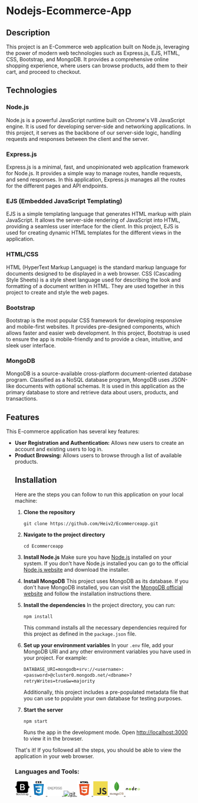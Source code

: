 # Nodejs-Ecommerce-App

## Description
This project is an E-Commerce web application built on Node.js, leveraging the power of modern web technologies such as Express.js, EJS, HTML, CSS, Bootstrap, and MongoDB. It provides a comprehensive online shopping experience, where users can browse products, add them to their cart, and proceed to checkout.

## Technologies

### Node.js
Node.js is a powerful JavaScript runtime built on Chrome's V8 JavaScript engine. It is used for developing server-side and networking applications. In this project, it serves as the backbone of our server-side logic, handling requests and responses between the client and the server.

### Express.js
Express.js is a minimal, fast, and unopinionated web application framework for Node.js. It provides a simple way to manage routes, handle requests, and send responses. In this application, Express.js manages all the routes for the different pages and API endpoints.

### EJS (Embedded JavaScript Templating)
EJS is a simple templating language that generates HTML markup with plain JavaScript. It allows the server-side rendering of JavaScript into HTML, providing a seamless user interface for the client. In this project, EJS is used for creating dynamic HTML templates for the different views in the application.

### HTML/CSS
HTML (HyperText Markup Language) is the standard markup language for documents designed to be displayed in a web browser. CSS (Cascading Style Sheets) is a style sheet language used for describing the look and formatting of a document written in HTML. They are used together in this project to create and style the web pages.

### Bootstrap
Bootstrap is the most popular CSS framework for developing responsive and mobile-first websites. It provides pre-designed components, which allows faster and easier web development. In this project, Bootstrap is used to ensure the app is mobile-friendly and to provide a clean, intuitive, and sleek user interface.

### MongoDB
MongoDB is a source-available cross-platform document-oriented database program. Classified as a NoSQL database program, MongoDB uses JSON-like documents with optional schemas. It is used in this application as the primary database to store and retrieve data about users, products, and transactions.

## Features
<p>This E-commerce application has several key features:</p>

<ul>
  <li><strong>User Registration and Authentication:</strong> Allows new users to create an account and existing users to log in.</li>
  <li><strong>Product Browsing:</strong> Allows users to browse through a list of available products.</li>

## Installation

Here are the steps you can follow to run this application on your local machine:

1. **Clone the repository**
    ```
    git clone https://github.com/Heiv2/Ecommerceapp.git
    
    ```

2. **Navigate to the project directory**
    ```
    cd Ecommerceapp
    ```

3. **Install Node.js**
   Make sure you have [Node.js](https://nodejs.org/en/download/) installed on your system. If you don't have Node.js installed you can go to the official [Node.js website](https://nodejs.org/en/download/) and download the installer.

4. **Install MongoDB**
   This project uses MongoDB as its database. If you don't have MongoDB installed, you can visit the [MongoDB official website](https://www.mongodb.com/try/download/community) and follow the installation instructions there.

5. **Install the dependencies**
   In the project directory, you can run:
    ```
    npm install
    ```
    This command installs all the necessary dependencies required for this project as defined in the `package.json` file.

6. **Set up your environment variables**
   In your `.env` file, add your MongoDB URI and any other environment variables you have used in your project. For example:
    ```
    DATABASE_URI=mongodb+srv://<username>:<password>@cluster0.mongodb.net/<dbname>?retryWrites=true&w=majority
    ```
     Additionally, this project includes a pre-populated metadata file that you can use to populate your own database for testing purposes.

7. **Start the server**
    ```
    npm start
    ```
    Runs the app in the development mode. Open [http://localhost:3000](http://localhost:3000) to view it in the browser.

That's it! If you followed all the steps, you should be able to view the application in your web browser.

<h3 align="left">Languages and Tools:</h3>
<p align="left"> <a href="https://getbootstrap.com" target="_blank" rel="noreferrer"> <img src="https://raw.githubusercontent.com/devicons/devicon/master/icons/bootstrap/bootstrap-plain-wordmark.svg" alt="bootstrap" width="40" height="40"/> </a> <a href="https://www.w3schools.com/css/" target="_blank" rel="noreferrer"> <img src="https://raw.githubusercontent.com/devicons/devicon/master/icons/css3/css3-original-wordmark.svg" alt="css3" width="40" height="40"/> </a> <a href="https://expressjs.com" target="_blank" rel="noreferrer"> <img src="https://raw.githubusercontent.com/devicons/devicon/master/icons/express/express-original-wordmark.svg" alt="express" width="40" height="40"/> </a> <a href="https://git-scm.com/" target="_blank" rel="noreferrer"> <img src="https://www.vectorlogo.zone/logos/git-scm/git-scm-icon.svg" alt="git" width="40" height="40"/> </a> <a href="https://www.w3.org/html/" target="_blank" rel="noreferrer"> <img src="https://raw.githubusercontent.com/devicons/devicon/master/icons/html5/html5-original-wordmark.svg" alt="html5" width="40" height="40"/> </a> <a href="https://developer.mozilla.org/en-US/docs/Web/JavaScript" target="_blank" rel="noreferrer"> <img src="https://raw.githubusercontent.com/devicons/devicon/master/icons/javascript/javascript-original.svg" alt="javascript" width="40" height="40"/> </a> <a  <a href="https://www.mongodb.com/" target="_blank" rel="noreferrer"> <img src="https://raw.githubusercontent.com/devicons/devicon/master/icons/mongodb/mongodb-original-wordmark.svg" alt="mongodb" width="40" height="40"/> </a> <a href="https://nodejs.org" target="_blank" rel="noreferrer"> <img src="https://raw.githubusercontent.com/devicons/devicon/master/icons/nodejs/nodejs-original-wordmark.svg" alt="nodejs" width="40" height="40"/> </a> </p>
